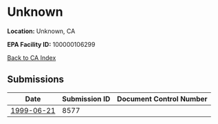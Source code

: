 # Unknown

**Location:** Unknown, CA

**EPA Facility ID:** 100000106299

[Back to CA Index](../../index.md)

## Submissions

| Date | Submission ID | Document Control Number |
|------|--------------|-------------------------|
| [1999-06-21](submissions/8577.md) | 8577 |  |
